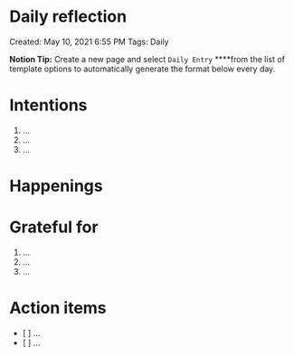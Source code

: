 Daily reflection
================

Created: May 10, 2021 6:55 PM Tags: Daily

**Notion Tip:** Create a new page and select `Daily Entry` \*\*\*\*from the list of template options to automatically generate the format below every day.

Intentions
==========

1.  …
2.  …
3.  …

Happenings
==========

Grateful for
============

1.  …
2.  …
3.  …

Action items
============

-   \[ \] …
-   \[ \] …
